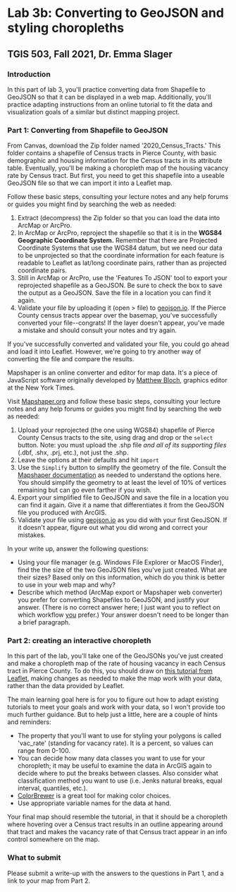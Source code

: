 # Lab 3b: Converting to GeoJSON and styling choropleths

## TGIS 503, Fall 2021, Dr. Emma Slager

### Introduction

In this part of lab 3, you'll practice converting data from Shapefile to GeoJSON so that it can be displayed in a web map. Additionally, you'll practice adapting instructions from an online tutorial to fit the data and visualization goals of a similar but distinct mapping project. 

### Part 1: Converting from Shapefile to GeoJSON

From Canvas, download the Zip folder named '2020_Census_Tracts.' This folder contains a shapefile of Census tracts in Pierce County, with basic demographic and housing information for the Census tracts in its attribute table. Eventually, you'll be making a choropleth map of the housing vacancy rate by Census tract. But first, you need to get this shapefile into a useable GeoJSON file so that we can import it into a Leaflet map. 

Follow these basic steps, consulting your lecture notes and any help forums or guides you might find by searching the web as needed: 

1. Extract (decompress) the Zip folder so that you can load the data into ArcMap or ArcPro.
2. In ArcMap or ArcPro, reproject the shapefile so that it is in the **WGS84 Geographic Coordinate System.** Remember that there are Projected Coordinate Systems that use the WGS84 datum, but we need our data to be unprojected so that the coordinate information for each feature is readable to Leaflet as lat/long coordinate pairs, rather than as projected coordinate pairs. 
3. Still in ArcMap or ArcPro, use the 'Features To JSON' tool to export your reprojected shapefile as a GeoJSON. Be sure to check the box to save the output as a GeoJSON. Save the file in a location you can find it again. 
4. Validate your file by uploading it (open > file) to [geojson.io](https://geojson.io/). If the Pierce County census tracts appear over the basemap, you've successfully converted your file--congrats! If the layer doesn't appear, you've made a mistake and should consult your notes and try again. 

If you've successfully converted and validated your file, you could go ahead and load it into Leaflet. However, we're going to try another way of converting the file and compare the results. 

Mapshaper is an online converter and editor for map data. It's a piece of JavaScript software originally developed by [Matthew Bloch](https://github.com/mbloch), graphics editor at the New York Times. 

Visit [Mapshaper.org](https://mapshaper.org/) and follow these basic steps, consulting your lecture notes and any help forums or guides you might find by searching the web as needed: 

1. Upload your reprojected (the one using WGS84) shapefile of Pierce County Census tracts to the site, using drag and drop or the `select` button. Note: you must upload the .shp file *and all of its supporting files* (.dbf, .shx, .prj, etc.), not just the .shp. 
2. Leave the options at their defaults and hit `import`
3. Use the `Simplify` button to simplify the geometry of the file. Consult the [Mapshaper documentation](https://github.com/mbloch/mapshaper/wiki) as needed to understand the options here. You should simplify the geometry to at least the level of 10% of vertices remaining but can go even farther if you wish. 
4. Export your simplified file to GeoJSON and save the file in a location you can find it again. Give it a name that differentiates it from the GeoJSON file you produced with ArcGIS. 
5. Validate your file using [geojson.io](https://geojson.io/) as you did with your first GeoJSON. If it doesn't appear, figure out what you did wrong and correct your mistakes. 

In your write up, answer the following questions: 

* Using your file manager (e.g. Windows File Explorer or MacOS Finder), find the the size of the two GeoJSON files you've just created. What are their sizes? Based only on this information, which do you think is better to use in your web map and why? 
* Describe which method (ArcMap export or Mapshaper web converter) you prefer for converting Shapefiles to GeoJSON, and justify your answer. (There is no correct answer here; I just want you to reflect on which workflow <u>you</u> prefer.) Your answer doesn't need to be longer than a brief paragraph. 

### Part 2: creating an interactive choropleth

In this part of the lab, you'll take one of the GeoJSONs you've just created and make a choropleth map of the rate of housing vacancy in each Census tract in Pierce County. To do this, you should draw on [this tutorial from Leaflet](https://leafletjs.com/examples/choropleth/), making changes as needed to make the map work with your data, rather than the data provided by Leaflet. 

The main learning goal here is for you to figure out how to adapt existing tutorials to meet your goals and work with your data, so I won't provide too much further guidance. But to help just a little, here are a couple of hints and reminders: 

* The property that you'll want to use for styling your polygons is called 'vac_rate' (standing for vacancy rate). It is a percent, so values can range from 0-100. 
* You can decide how many data classes you want to use for your choropleth; it may be useful to examine the data in ArcGIS again to decide where to put the breaks between classes. Also consider what classification method you want to use (i.e. Jenks natural breaks, equal interval, quantiles, etc.). 
* [ColorBrewer](https://colorbrewer2.org/#type=sequential&scheme=BuGn&n=3) is a great tool for making color choices. 
* Use appropriate variable names for the data at hand. 

Your final map should resemble the tutorial, in that it should be a choropleth where hovering over a Census tract results in an outline appearing around that tract and makes the vacancy rate of that Census tract appear in an info control somewhere on the map. 

### What to submit

Please submit a write-up with the answers to the questions in Part 1, and a link to your map from Part 2. 



